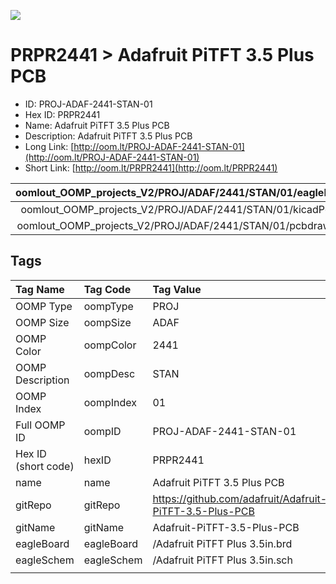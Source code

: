 


  
![][im]
# PRPR2441 > Adafruit PiTFT 3.5 Plus PCB

- ID: PROJ-ADAF-2441-STAN-01
- Hex ID: PRPR2441
- Name: Adafruit PiTFT 3.5 Plus PCB
- Description: Adafruit PiTFT 3.5 Plus PCB
- Long Link: [http://oom.lt/PROJ-ADAF-2441-STAN-01](http://oom.lt/PROJ-ADAF-2441-STAN-01)
- Short Link: [http://oom.lt/PRPR2441](http://oom.lt/PRPR2441)
  

|oomlout_OOMP_projects_V2/PROJ/ADAF/2441/STAN/01/eagleImage.png|oomlout_OOMP_projects_V2/PROJ/ADAF/2441/STAN/01/eagleSchemImage.png|oomlout_OOMP_projects_V2/PROJ/ADAF/2441/STAN/01/kicadPcb3dFront.png|oomlout_OOMP_projects_V2/PROJ/ADAF/2441/STAN/01/kicadPcb3dBack.png|
| :---: | :---: | :---: | :---: |
|oomlout_OOMP_projects_V2/PROJ/ADAF/2441/STAN/01/kicadPcb3d.png|oomlout_OOMP_projects_V2/PROJ/ADAF/2441/STAN/01/bomBack.png|oomlout_OOMP_projects_V2/PROJ/ADAF/2441/STAN/01/bomFront.png|oomlout_OOMP_projects_V2/PROJ/ADAF/2441/STAN/01/pcbdraw.svg|
|oomlout_OOMP_projects_V2/PROJ/ADAF/2441/STAN/01/pcbdrawBack.svg||||

## Tags
  

|Tag Name|Tag Code|Tag Value|
| :--- | :--- | :--- |
|OOMP Type|oompType|PROJ|
|OOMP Size|oompSize|ADAF|
|OOMP Color|oompColor|2441|
|OOMP Description|oompDesc|STAN|
|OOMP Index|oompIndex|01|
|Full OOMP ID|oompID|PROJ-ADAF-2441-STAN-01|
|Hex ID (short code)|hexID|PRPR2441|
|name|name|Adafruit PiTFT 3.5 Plus PCB|
|gitRepo|gitRepo|https://github.com/adafruit/Adafruit-PiTFT-3.5-Plus-PCB|
|gitName|gitName|Adafruit-PiTFT-3.5-Plus-PCB|
|eagleBoard|eagleBoard|/Adafruit PiTFT Plus 3.5in.brd|
|eagleSchem|eagleSchem|/Adafruit PiTFT Plus 3.5in.sch|
||||



[im]: PROJ/ADAF/2441/STAN/01/kicadPcb3d_450.png
